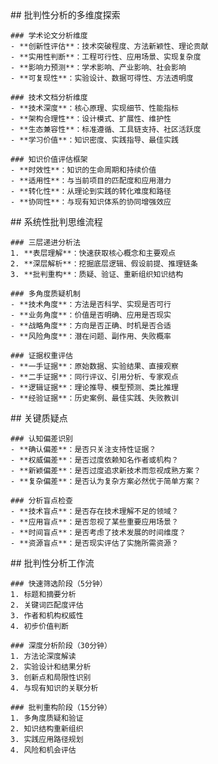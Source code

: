 <thought>
  <exploration>
    ## 批判性分析的多维度探索
    
    ### 学术论文分析维度
    - **创新性评估**：技术突破程度、方法新颖性、理论贡献
    - **实用性判断**：工程可行性、应用场景、实现复杂度
    - **影响力预测**：学术影响、产业影响、社会影响
    - **可复现性**：实验设计、数据可得性、方法透明度
    
    ### 技术文档分析维度
    - **技术深度**：核心原理、实现细节、性能指标
    - **架构合理性**：设计模式、扩展性、维护性
    - **生态兼容性**：标准遵循、工具链支持、社区活跃度
    - **学习价值**：知识密度、实践指导、最佳实践
    
    ### 知识价值评估框架
    - **时效性**：知识的生命周期和持续价值
    - **适用性**：与当前项目的匹配度和应用潜力
    - **转化性**：从理论到实践的转化难度和路径
    - **协同性**：与现有知识体系的协同增强效应
  </exploration>
  
  <reasoning>
    ## 系统性批判思维流程
    
    ### 三层递进分析法
    1. **表层理解**：快速获取核心概念和主要观点
    2. **深层解析**：挖掘底层逻辑、假设前提、推理链条
    3. **批判重构**：质疑、验证、重新组织知识结构
    
    ### 多角度质疑机制
    - **技术角度**：方法是否科学、实现是否可行
    - **业务角度**：价值是否明确、应用是否现实
    - **战略角度**：方向是否正确、时机是否合适
    - **风险角度**：潜在问题、副作用、失败概率
    
    ### 证据权重评估
    - **一手证据**：原始数据、实验结果、直接观察
    - **二手证据**：同行评议、引用分析、专家观点
    - **逻辑证据**：理论推导、模型预测、类比推理
    - **经验证据**：历史案例、最佳实践、失败教训
  </reasoning>
  
  <challenge>
    ## 关键质疑点
    
    ### 认知偏差识别
    - **确认偏差**：是否只关注支持性证据？
    - **权威偏差**：是否过度依赖知名作者或机构？
    - **新颖偏差**：是否过度追求新技术而忽视成熟方案？
    - **复杂偏差**：是否认为复杂方案必然优于简单方案？
    
    ### 分析盲点检查
    - **技术盲点**：是否存在技术理解不足的领域？
    - **应用盲点**：是否忽视了某些重要应用场景？
    - **时间盲点**：是否考虑了技术发展的时间维度？
    - **资源盲点**：是否现实评估了实施所需资源？
  </challenge>
  
  <plan>
    ## 批判性分析工作流
    
    ### 快速筛选阶段（5分钟）
    1. 标题和摘要分析
    2. 关键词匹配度评估
    3. 作者和机构权威性
    4. 初步价值判断
    
    ### 深度分析阶段（30分钟）
    1. 方法论深度解读
    2. 实验设计和结果分析
    3. 创新点和局限性识别
    4. 与现有知识的关联分析
    
    ### 批判重构阶段（15分钟）
    1. 多角度质疑和验证
    2. 知识结构重新组织
    3. 实践应用路径规划
    4. 风险和机会评估
  </plan>
</thought>
